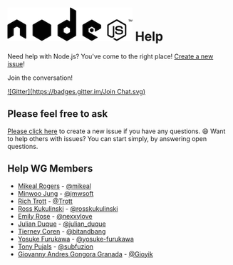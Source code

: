 ![node-js](assets/nodejs-black.png) Help
====

Need help with Node.js? You've come to the right place! [Create a new issue](https://github.com/nodejs/help/issues/new)!

Join the conversation!

[![Gitter](https://badges.gitter.im/Join Chat.svg)](https://gitter.im/nodejs/help)

## Please feel free to ask

[Please click here](https://github.com/nodejs/help/issues/new) to create a new issue if you have any questions. :smile:
Want to help others with issues? You can start simply, by answering open questions.

## Help WG Members

* [Mikeal Rogers](http://github.com/mikeal) - [@mikeal](http://twitter.com/mikeal)
* [Minwoo Jung](https://github.com/JungMinu) - [@jmwsoft](https://twitter.com/jmwsoft)
* [Rich Trott](https://github.com/Trott) - [@Trott](https://twitter.com/Trott)
* [Ross Kukulinski](http://github.com/rosskukulinski) - [@rosskukulinski](http://twitter.com/rosskukulinski)
* [Emily Rose](https://github.com/emilyrose) -  [@nexxylove](https://twitter.com/nexxylove)
* [Julian Duque](https://github.com/julianduque) - [@julian_duque](https://twitter.com/julian_duque)
* [Tierney Coren](https://github.com/bnb) - [@bitandbang](https://twitter.com/bitandbang)
* [Yosuke Furukawa](https://github.com/yosuke-furukawa) - [@yosuke-furukawa](https://twitter.com/yosuke_furukawa)
* [Tony Pujals](https://github.com/tonypujals) - [@subfuzion](https://twitter.com/subfuzion)
* [Giovanny Andres Gongora Granada](https://github.com/Gioyik) - [@Gioyik](https://twitter.com/Gioyik)
